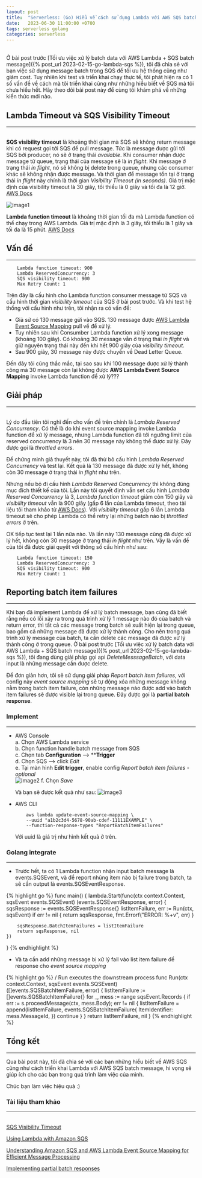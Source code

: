 ```yaml
---
layout: post
title:  "Serverless: (Go) Hiểu về cách sử dụng Lambda với AWS SQS batch message. Report batch item failure cho Lambda function"
date:   2023-06-30 11:00:00 +0700
tags: serverless golang
categories: serverless
---
```

\
Ở bài post trước [Tối ưu việc xử lý batch data với AWS Lambda + SQS batch message]({% post_url 2023-02-15-go-lambda-sqs %}), tôi đã chia sẻ với bạn việc sử dụng message batch trong SQS để tối ưu hệ thống cũng như giảm cost. Tuy nhiên khi test và triển khai chạy thực tế, tôi phát hiện ra có 1 số vấn đề về cách mà tôi triển khai cũng như những hiểu biết về SQS mà tôi chưa hiểu hết. Hãy theo dõi bài post này để cùng tôi khám phá về những kiến thức mới nào.

## **Lambda Timeout và SQS Visibility Timeout**
---
\
**SQS visibility timeout** là khoảng thời gian mà SQS sẽ không return message khi có request gọi tới SQS để pull message. Tức là message được gửi tới SQS bởi producer, nó sẽ ở trạng thái _available_. Khi consumer nhận được message từ queue, trạng thái của message sẽ là _in flight_. Khi message ở trạng thái _in flight_, nó sẽ không bị delete trong queue, nhưng các consumer khác sẽ không nhận được message. Và thời gian để message tồn tại ở trạng thái _in flight_ này chính là thời gian _Visibility Timeout (in seconds)_. Giá trị mặc định của visibility timeout là 30 giây, tối thiểu là 0 giây và tối đa là 12 giờ. [AWS Docs](https://docs.aws.amazon.com/AWSSimpleQueueService/latest/SQSDeveloperGuide/sqs-visibility-timeout.html)

![image1](https://docs.aws.amazon.com/images/AWSSimpleQueueService/latest/SQSDeveloperGuide/images/sqs-visibility-timeout-diagram.png)

**Lambda function timeout** là khoảng thời gian tối đa mà Lambda function có thể chạy trong AWS Lambda. Giá trị mặc định là 3 giây, tối thiểu là 1 giây và tối đa là 15 phút. [AWS Docs](https://docs.aws.amazon.com/lambda/latest/dg/configuration-function-common.html)

## **Vấn đề**
---
```
    Lambda function timeout: 900
    Lambda ReservedConcurrency: 3
    SQS visibility timeout: 900
    Max Retry Count: 1
```

Trên đây là cấu hình cho Lambda function consumer message từ SQS và cấu hình thời gian _visibility timeout_ của SQS ở bài post trước. Và khi test hệ thống với cấu hình như trên, tôi nhận ra có vấn đề:
* Giả sử có 130 message gửi vào SQS. 130 message được [AWS Lambda Event Source Mapping](https://docs.aws.amazon.com/lambda/latest/dg/invocation-eventsourcemapping.html) pull về để xử lý.
* Tuy nhiên sau khi Consumber Lambda function xử lý xong message (khoảng 100 giây). Có khoảng 30 message vẫn ở trạng thái _in flight_ và giữ nguyên trạng thái này đến khi hết 900 giây của _visibility timeout_.
* Sau 900 giây, 30 message này được chuyển về Dead Letter Queue.

Đến đây tôi cũng thắc mắc, tại sao sau khi 100 message được xử lý thành công mà 30 message còn lại không được **AWS Lambda Event Source Mapping** invoke Lambda function để xử lý???

## **Giải pháp**
---
\
Lý do đầu tiên tôi nghĩ đến cho vấn đề trên chính là _Lambda Reserved Concurrency_. Có thể là do khi event source mapping invoke Lambda function để xử lý message, nhưng Lambda function đã tới ngưỡng limit của reserved concurrency là 3 nên 30 message này không thể được xử lý. Đây được gọi là _throttled errors_.

Để chứng minh giả thuyết này, tôi đã thử bỏ cấu hình _Lambda Reserved Concurrency_ và test lại. Kết quả là 130 message đã được xử lý hết, không còn 30 message ở trạng thái _in flight_ như trên.

Nhưng nếu bỏ đi cấu hình _Lambda Reserved Concurrency_ thì không đúng mục đích thiết kế của tôi. Lần này tôi quyết định vẫn set cấu hình _Lambda Reserved Concurrency_ là 3, _Lambda function timeout_ giảm còn 150 giây và _visibility timeout_ vẫn là 900 giây (gấp 6 lần của Lambda timeout, theo tài liệu tôi tham khảo từ [AWS Docs](https://docs.aws.amazon.com/lambda/latest/dg/with-sqs.html#events-sqs-queueconfig)). Với _visibility timeout_ gấp 6 lần Lambda timeout sẽ cho phép Lambda có thể retry lại những batch nào bị _throttled errors_ ở trên.

OK tiếp tục test lại 1 lần nữa nào. Và lần này 130 message cũng đã được xử lý hết, không còn 30 message ở trạng thái _in flight_ như trên. Vậy là vấn đề của tôi đã được giải quyết với thông số cấu hình như sau:

```
    Lambda function timeout: 150
    Lambda ReservedConcurrency: 3
    SQS visibility timeout: 900
    Max Retry Count: 1
```

## **Reporting batch item failures**
---
Khi bạn đã implement Lambda để xử lý batch message, bạn cũng đã biết rằng nếu có lỗi xảy ra trong quá trình xử lý 1 message nào đó của batch và return error, thì tất cả các message trong batch sẽ xuất hiện lại trong queue, bao gồm cả những message đã được xử lý thành công. Cho nên trong quá trình xử lý message của batch, ta cần delete các message đã được xử lý thành công ở trong queue. Ở bài post trước [Tối ưu việc xử lý batch data với AWS Lambda + SQS batch message]({% post_url 2023-02-15-go-lambda-sqs %}), tôi đang dùng giải pháp gọi api _DeleteMesssageBatch_, với data input là những message cần được delete.

Để đơn giản hơn, tôi sẽ sử dụng giải pháp _Report batch item failures_, với config này _event source mapping_ sẽ tự động xóa những message không nằm trong batch item failure, còn những message nào được add vào batch item failures sẽ được visible lại trong queue. Đây được gọi là **partial batch response**.

### **Implement**
---
* AWS Console\
    a. Chọn AWS Lambda service\
    b. Chọn function handle batch message from SQS\
    c. Chọn tab **Configuration** --> ****Trigger**\
    d. Chọn SQS --> click _Edit_\
    e. Tại màn hình **Edit trigger**, enable config _Report batch item failures - optional_\
    ![image2](/assets/20230630/lambda-edit-trigger.png)
    f. Chọn _Save_

    Và bạn sẽ được kết quả như sau:
    ![image3](/assets/20230630/lambda-trigger-report-yes.png)

* AWS CLI
    ```
        aws lambda update-event-source-mapping \
        --uuid "a1b2c3d4-5678-90ab-cdef-11111EXAMPLE" \
        --function-response-types "ReportBatchItemFailures"
    ```
    Với uuid là giá trị như hình kết quả ở trên.

### **Golang integrate**
---
* Trước hết, ta có 1 Lambda function nhận input batch message là events.SQSEvent, và để report nhũng item nào bị failure trong batch, ta sẽ cần output là events.SQSEventResponse.

{% highlight go %}
func main() {
	lambda.Start(func(ctx context.Context, sqsEvent events.SQSEvent) (events.SQSEventResponse, error) {
		sqsResponse := events.SQSEventResponse{}
		listItemFailure, err := Run(ctx, sqsEvent)
		if err != nil {
			return sqsResponse, fmt.Errorf("ERROR: %+v", err)
		}

		sqsResponse.BatchItemFailures = listItemFailure
		return sqsResponse, nil
	})
}
{% endhighlight %}

* Và ta cần add những message bị xử lý fail vào list item failure để response cho _event source mapping_

{% highlight go %}
/ Run executes the downstream process
func Run(ctx context.Context, sqsEvent events.SQSEvent) ([]events.SQSBatchItemFailure, error) {
    listItemFailure := []events.SQSBatchItemFailure{}
    for _, mess := range sqsEvent.Records {
        if err := s.proceedMessage(ctx, mess.Body); err != nil {
            listItemFailure = append(listItemFailure, events.SQSBatchItemFailure{
                ItemIdentifier: mess.MessageId,
            })
            continue
        }
    }
    return listItemFailure, nil
}
{% endhighlight %}

## **Tổng kết**
---

Qua bài post này, tôi đã chia sẻ với các bạn những hiểu biết về AWS SQS cũng như cách triển khai Lambda với AWS SQS batch message, hi vọng sẽ giúp ích cho các bạn trong quá trình làm việc của mình.

Chúc bạn làm việc hiệu quả :)

### **Tài liệu tham khảo**
---
\
[SQS Visibility Timeout](https://docs.aws.amazon.com/AWSSimpleQueueService/latest/SQSDeveloperGuide/sqs-visibility-timeout.html)

[Using Lambda with Amazon SQS](https://docs.aws.amazon.com/lambda/latest/dg/with-sqs.html)

[Understanding Amazon SQS and AWS Lambda Event Source Mapping for Efficient Message Processing](https://aws.amazon.com/blogs/apn/understanding-amazon-sqs-and-aws-lambda-event-source-mapping-for-efficient-message-processing/)

[Implementing partial batch responses](https://docs.aws.amazon.com/lambda/latest/dg/with-sqs.html#services-sqs-batchfailurereporting)